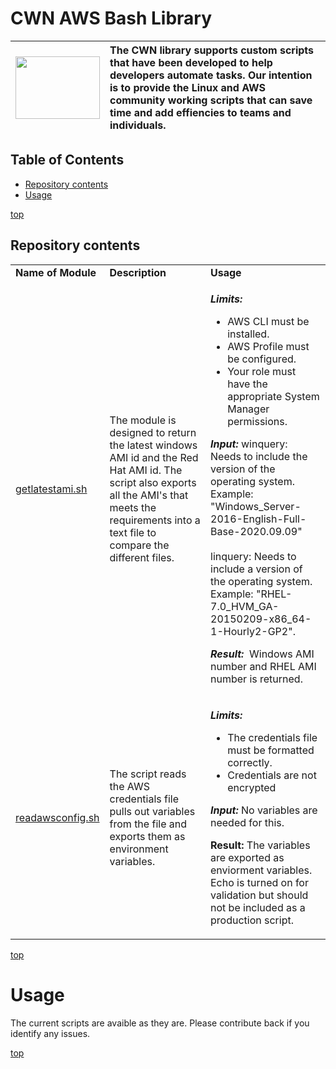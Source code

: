 # <a name="top">CWN AWS Bash Library</a> 

| <img src="./images/code_gas.png"   width="135px" height="100px">  | The CWN library supports custom scripts that have been developed to help developers automate tasks.  Our intention is to provide the Linux and AWS community working scripts that can save time and add effiencies to teams and individuals. |
| :-------------- | :----------- | 

## Table of Contents

- [Repository contents](#repository-contents)
- [Usage](#usage)


[top](#top)
## Repository contents

<table border="0" cellspacing="0">
<tbody>
<tr>
<td align="top"><strong>Name of Module</strong></td>
<td align="top"><strong>Description</strong></td>
<td align="top"><strong>Usage</strong></td>
</tr>
<tr>
<td><a href="https://github.com/cwnit/toolkits/blob/master/collections/bash/aws/getlatestami.sh">getlatestami.sh</a></td>
<td>The module is designed to return the latest windows AMI id and the Red Hat AMI id. The script also exports all the AMI's that meets the requirements into a text file to compare the different files.</td>
<td>
<p><em><strong>Limits:&nbsp;</strong></em></p>
<ul>
<li>AWS CLI must be installed.</li>
<li>AWS Profile must be configured.</li>
<li>Your role must have the appropriate System Manager permissions.</li>
</ul>
<p><em><strong>Input:</strong></em> winquery: Needs to include the version of the operating system. Example: "Windows_Server-2016-English-Full-Base-2020.09.09" <br /><br />linquery: Needs to include a version of the operating system. Example: "RHEL-7.0_HVM_GA-20150209-x86_64-1-Hourly2-GP2".</p>
<p><em><strong>Result:</strong></em>&nbsp; Windows AMI number and RHEL AMI number is returned.</p>
</td>
</tr>
<tr>
<td><a href="https://github.com/cwnit/toolkits/blob/master/collections/bash/aws/readawsconfig.sh">readawsconfig.sh</a></td>
<td>The script reads the AWS credentials file pulls out variables from the file and exports them as environment variables.&nbsp;</td>
<td>
<p><em><strong>Limits:&nbsp;</strong></em></p>
<ul>
<li>The credentials file must be formatted correctly.</li>
<li>Credentials are not encrypted</li>
</ul>
<p><em><strong>Input: </strong></em>No variables are needed for this. </p>
<p><strong>Result:</strong> The variables are exported as enviorment variables.  Echo is turned on for validation but should not be included as a production script.</p>
</td>
</tr>
</tbody>
</table>

[top](#top)


# Usage
The current scripts are avaible as they are.  Please contribute back if you identify any issues.


[top](#top)
